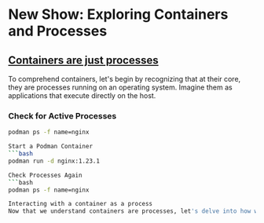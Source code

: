 # New Show: Exploring Containers and Processes

## [Containers are just processes](https://securitylabs.datadoghq.com/articles/container-security-fundamentals-part-1/#containers-are-just-processes)

To comprehend containers, let's begin by recognizing that at their core, they are processes running on an operating system. Imagine them as applications that execute directly on the host.

### Check for Active Processes

```bash
podman ps -f name=nginx

Start a Podman Container
```bash
podman run -d nginx:1.23.1

Check Processes Again
```bash
podman ps -f name=nginx

Interacting with a container as a process
Now that we understand containers are processes, let's delve into how we can interact with them.
